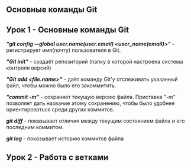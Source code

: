 ## Основные команды Git

## Урок 1 - Основные команды Git

_**"git config --global user.name(user.email) <user_name(email)>"**_ - регистрирует имя(почту) пользователя в Git.

_**"Git init"**_ - создаёт репозиторий (папку в которой настроена система контроля версий)

_**"Git add <file.name>"**_ - даёт команду Git'у отслеживать указанный файл, чтобы можно было его закоммитить.

_**"commit -m"**_ - сохраняет текущую версию файла. Приставка "-m" позволяет дать название этому сохранению, чтобы было удобнее ориентироваться среди других коммитов.

_**git diff**_ - показывает отличия между текущим состоянием файла и его последним коммитом.

_**git log**_ - показывает историю коммитов файла


## Урок 2 - Работа с ветками
